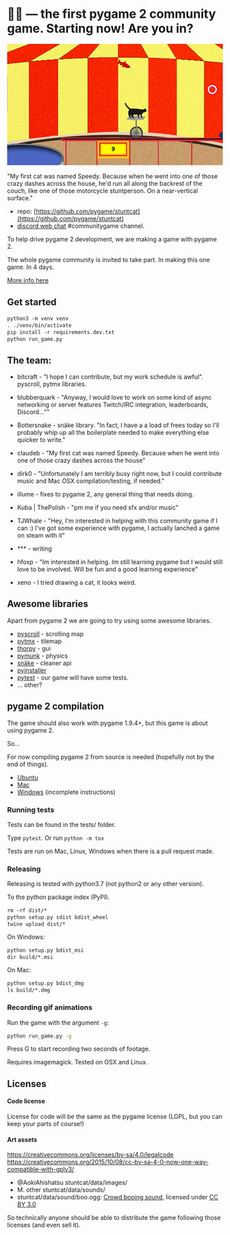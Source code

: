 

# 🐱‍🏍 — the first pygame 2 community game. Starting now! Are you in?


![Alt text](docs/gameplay.gif?raw=true "Stuntcat")

"My first cat was named Speedy. Because when he went into one of those crazy dashes across the house, he'd run all along the backrest of the couch, like one of those motorcycle stuntperson.
On a near-vertical surface."

* repo: [https://github.com/pygame/stuntcat](https://github.com/pygame/stuntcat)
* [discord web chat](https://discordapp.com/invite/r8yreB6) #communitygame channel.


To help drive pygame 2 development, we are making a game with pygame 2.

The whole pygame community is invited to take part. In making this one game. In 4 days.

[More info here](https://renesd.blogspot.com/2018/11/first-pygame-2-community-game-starting.html)



## Get started

```
python3 -m venv venv
. ./venv/bin/activate
pip install -r requirements.dev.txt
python run_game.py
```


## The team:

* bitcraft - "I hope I can contribute, but my work schedule is awful". pyscroll, pytmx libraries.

* blubberquark - "Anyway, I would love to work on some kind of async networking or server features
Twitch/IRC integration, leaderboards, Discord...""

* Bottersnake - snäke library. "In fact, I have a a load of frees today so I'll probably whip up all the boilerplate needed to make everything else quicker to write."

* claudeb - "My first cat was named Speedy. Because when he went into one of those crazy dashes across the house"

* dirk0 - "Unfortunately I am terribly busy right now, but I could contribute music and Mac OSX compilation/testing, if needed."

* illume - fixes to pygame 2, any general thing that needs doing.

* Kuba | ThePolish - "pm me if you need sfx and/or music"

* TJWhale - "Hey, I'm interested in helping with this community game if I can :) I've got some experience with pygame, I actually lanched a game on steam with it"

* *** - writing

* hfoxp - "Im interested in helping. Im still learning pygame but I would still love to be involved. Will be fun and a good learning experience"

* xeno - I tried drawing a cat, it looks weird.


## Awesome libraries

Apart from pygame 2 we are going to try using some awesome libraries.

* [pyscroll](https://github.com/bitcraft/pyscroll) - scrolling map
* [pytmx](https://github.com/bitcraft/pytmx) - tilemap
* [thorpy](http://www.thorpy.org/) - gui
* [pymunk](http://www.pymunk.org/en/latest/) - physics
* [snäke](https://pypi.org/project/pygame.snake/) - cleaner api
* [pyinstaller](https://www.pyinstaller.org/)
* [pytest](https://docs.pytest.org/en/latest/) - our game will have some tests.
* ... other?


## pygame 2 compilation

The game should also work with pygame 1.9.4+, but this game is about using pygame 2.

So...

For now compiling pygame 2 from source is needed (hopefully not by the end of things).

- [Ubuntu](http://www.pygame.org/wiki/CompileUbuntu#pygame%20with%20sdl2%20(alpha))
- [Mac](https://www.pygame.org/wiki/MacCompile#pygame%20with%20sdl2)
- [Windows](https://www.pygame.org/wiki/CompileWindows) (incomplete instructions)


### Running tests

Tests can be found in the tests/ folder.

Type `pytest`.
Or run `python -m tox`

Tests are run on Mac, Linux, Windows when there is a pull request made.

### Releasing

Releasing is tested with python3.7 (not python2 or any other version).

To the python package index (PyPI).
```
rm -rf dist/*
python setup.py sdist bdist_wheel
twine upload dist/*
```

On Windows:
```
python setup.py bdist_msi
dir build/*.msi
```

On Mac:
```
python setup.py bdist_dmg
ls build/*.dmg
```

### Recording gif animations

Run the game with the argument `-g`:

```bash
python run_game.py -g
```

Press G to start recording two seconds of footage.

Requires imagemagick. Tested on OSX and Linux.


## Licenses

#### Code license

License for code will be the same as the pygame license (LGPL, but you can keep your parts of course!)


#### Art assets

https://creativecommons.org/licenses/by-sa/4.0/legalcode
https://creativecommons.org/2015/10/08/cc-by-sa-4-0-now-one-way-compatible-with-gplv3/

- @AokiAhishatsu stuntcat/data/images/
- M. other stuntcat/data/sounds/
- stuntcat/data/sound/boo.ogg: [Crowd booing sound](https://freesound.org/people/tim.kahn/sounds/336997/), licensed under [CC BY 3.0](https://creativecommons.org/licenses/by/3.0/legalcode)

So technically anyone should be able to distribute the game following those licenses (and even sell it).
